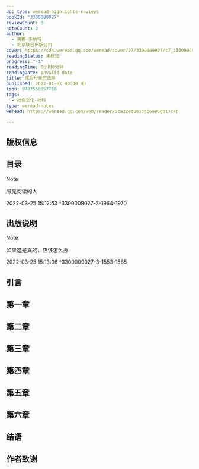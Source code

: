 ```yaml
---
doc_type: weread-highlights-reviews
bookId: "3300009027"
reviewCount: 0
noteCount: 2
author:
  - 奥娜·多纳特
  - 北京联合出版公司
cover: https://cdn.weread.qq.com/weread/cover/27/3300009027/t7_3300009027.jpg
readingStatus: 未标记
progress: "-1"
readingTime: 0小时0分钟
readingDate: Invalid date
title: 成为母亲的选择
published: 2022-01-01 00:00:00
isbn: 9787559657718
tags:
  - 社会文化-社科
type: weread-notes
weread: https://weread.qq.com/web/reader/5ca32ed0813ab6a06g017c4b

---
```



## 版权信息

## 目录

> [!NOTE] 
> 照亮阅读的人
> 
> 2022-03-25 15:12:53 ^3300009027-2-1964-1970

## 出版说明

> [!NOTE] 
> 如果这是真的，应该怎么办
> 
> 2022-03-25 15:13:06 ^3300009027-3-1553-1565

## 引言

## 第一章

## 第二章

## 第三章

## 第四章

## 第五章

## 第六章

## 结语

## 作者致谢

